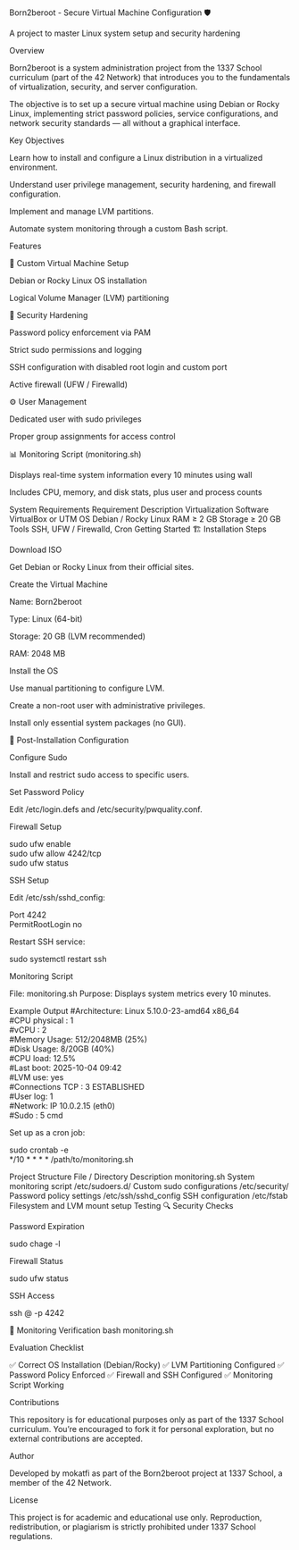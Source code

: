 Born2beroot - Secure Virtual Machine Configuration 🛡️


A project to master Linux system setup and security hardening

Overview

Born2beroot is a system administration project from the 1337 School curriculum (part of the 42 Network) that introduces you to the fundamentals of virtualization, security, and server configuration.

The objective is to set up a secure virtual machine using Debian or Rocky Linux, implementing strict password policies, service configurations, and network security standards — all without a graphical interface.

Key Objectives

Learn how to install and configure a Linux distribution in a virtualized environment.

Understand user privilege management, security hardening, and firewall configuration.

Implement and manage LVM partitions.

Automate system monitoring through a custom Bash script.

Features

🧩 Custom Virtual Machine Setup

Debian or Rocky Linux OS installation

Logical Volume Manager (LVM) partitioning

🔐 Security Hardening

Password policy enforcement via PAM

Strict sudo permissions and logging

SSH configuration with disabled root login and custom port

Active firewall (UFW / Firewalld)

⚙️ User Management

Dedicated user with sudo privileges

Proper group assignments for access control

📊 Monitoring Script (monitoring.sh)

Displays real-time system information every 10 minutes using wall

Includes CPU, memory, and disk stats, plus user and process counts

System Requirements
Requirement	Description
Virtualization Software	VirtualBox or UTM
OS	Debian / Rocky Linux
RAM	≥ 2 GB
Storage	≥ 20 GB
Tools	SSH, UFW / Firewalld, Cron
Getting Started
🏗️ Installation Steps

Download ISO

Get Debian or Rocky Linux from their official sites.

Create the Virtual Machine

Name: Born2beroot

Type: Linux (64-bit)

Storage: 20 GB (LVM recommended)

RAM: 2048 MB

Install the OS

Use manual partitioning to configure LVM.

Create a non-root user with administrative privileges.

Install only essential system packages (no GUI).

🔧 Post-Installation Configuration

Configure Sudo

Install and restrict sudo access to specific users.

Set Password Policy

Edit /etc/login.defs and /etc/security/pwquality.conf.

Firewall Setup

sudo ufw enable  
sudo ufw allow 4242/tcp  
sudo ufw status  


SSH Setup

Edit /etc/ssh/sshd_config:

Port 4242  
PermitRootLogin no  


Restart SSH service:

sudo systemctl restart ssh  

Monitoring Script

File: monitoring.sh
Purpose: Displays system metrics every 10 minutes.

Example Output
#Architecture: Linux 5.10.0-23-amd64 x86_64  
#CPU physical : 1  
#vCPU : 2  
#Memory Usage: 512/2048MB (25%)  
#Disk Usage: 8/20GB (40%)  
#CPU load: 12.5%  
#Last boot: 2025-10-04 09:42  
#LVM use: yes  
#Connections TCP : 3 ESTABLISHED  
#User log: 1  
#Network: IP 10.0.2.15 (eth0)  
#Sudo : 5 cmd  


Set up as a cron job:

sudo crontab -e  
*/10 * * * * /path/to/monitoring.sh  

Project Structure
File / Directory	Description
monitoring.sh	System monitoring script
/etc/sudoers.d/	Custom sudo configurations
/etc/security/	Password policy settings
/etc/ssh/sshd_config	SSH configuration
/etc/fstab	Filesystem and LVM mount setup
Testing
🔍 Security Checks

Password Expiration

sudo chage -l <username>  


Firewall Status

sudo ufw status  


SSH Access

ssh <user>@<ip> -p 4242  

🧪 Monitoring Verification
bash monitoring.sh  

Evaluation Checklist

✅ Correct OS Installation (Debian/Rocky)
✅ LVM Partitioning Configured
✅ Password Policy Enforced
✅ Firewall and SSH Configured
✅ Monitoring Script Working

Contributions

This repository is for educational purposes only as part of the 1337 School curriculum.
You’re encouraged to fork it for personal exploration, but no external contributions are accepted.

Author

Developed by mokatfi as part of the Born2beroot project at 1337 School, a member of the 42 Network.

License

This project is for academic and educational use only.
Reproduction, redistribution, or plagiarism is strictly prohibited under 1337 School regulations.
